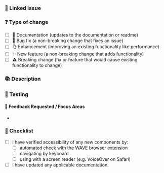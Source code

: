 <!--
    NOTE: THIS IS A PUBLIC REPO, PLEASE USE COMPANY CHANNELS FOR ENERGYSAGE SPECIFIC QUESTIONS
-->

<!---
☝️ PR title should follow conventional commits (https://conventionalcommits.org)

Please carefully read the contribution docs before creating a pull request
 👉 https://v3.nuxtjs.org/community/contribution
-->

### 🔗 Linked issue

<!-- Please ensure there is an open issue and mention its number as #123 -->

### ❓ Type of change

<!-- What types of changes does your code introduce? Put an `x` in all the boxes that apply. -->

- [ ] 📖 Documentation (updates to the documentation or readme)
- [ ] 🐞 Bug fix (a non-breaking change that fixes an issue)
- [ ] 👌 Enhancement (improving an existing functionality like performance)
- [ ] ✨ New feature (a non-breaking change that adds functionality)
- [ ] ⚠️ Breaking change (fix or feature that would cause existing functionality to change)

### 📚 Description

<!-- Describe your changes in detail -->
<!-- Why is this change required? What problem does it solve? -->
<!-- If it resolves an open issue, please link to the issue here. For example "Resolves #1337" -->

### 🥼 Testing

<!-- Describe actions you have taken to test feature, and ensure no regressions are introduced -->

#### 🧐 Feedback Requested / Focus Areas

<!-- Consider @mention-ing specific reviewers to give them guidance, and/or adding your own review comments after submitting the PR. -->

-

### 📝 Checklist

<!-- Put an `x` in all the boxes that apply. -->
<!-- If your change requires a documentation PR, please link it appropriately -->
<!-- If you're unsure about any of these, don't hesitate to ask. We're here to help! -->

<!-- Accessibility is required for new components unless specifically exempted. -->
<!-- The WAVE browser extension can be downloaded here: https://wave.webaim.org/extension/ -->
<!-- Navigating with keyboard means that any interactive elements like forms and buttons can be navigated -->
<!-- to using the Tab key and triggered with the Enter key. -->

- [ ] I have verified accessibility of any new components by:
  - [ ] automated check with the WAVE browser extension
  - [ ] navigating by keyboard
  - [ ] using with a screen reader (e.g. VoiceOver on Safari)
- [ ] I have updated any applicable documentation.
